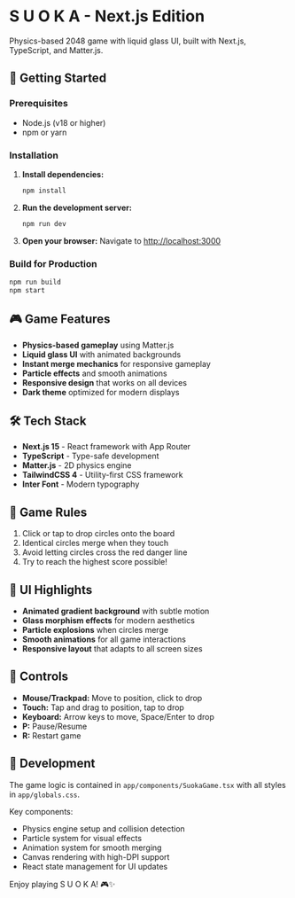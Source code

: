 # S U O K A - Next.js Edition

Physics-based 2048 game with liquid glass UI, built with Next.js, TypeScript, and Matter.js.

## 🚀 Getting Started

### Prerequisites

- Node.js (v18 or higher)
- npm or yarn

### Installation

1. **Install dependencies:**

   ```bash
   npm install
   ```

2. **Run the development server:**

   ```bash
   npm run dev
   ```

3. **Open your browser:**
   Navigate to [http://localhost:3000](http://localhost:3000)

### Build for Production

```bash
npm run build
npm start
```

## 🎮 Game Features

- **Physics-based gameplay** using Matter.js
- **Liquid glass UI** with animated backgrounds
- **Instant merge mechanics** for responsive gameplay
- **Particle effects** and smooth animations
- **Responsive design** that works on all devices
- **Dark theme** optimized for modern displays

## 🛠 Tech Stack

- **Next.js 15** - React framework with App Router
- **TypeScript** - Type-safe development
- **Matter.js** - 2D physics engine
- **TailwindCSS 4** - Utility-first CSS framework
- **Inter Font** - Modern typography

## 🎯 Game Rules

1. Click or tap to drop circles onto the board
2. Identical circles merge when they touch
3. Avoid letting circles cross the red danger line
4. Try to reach the highest score possible!

## 🎨 UI Highlights

- **Animated gradient background** with subtle motion
- **Glass morphism effects** for modern aesthetics
- **Particle explosions** when circles merge
- **Smooth animations** for all game interactions
- **Responsive layout** that adapts to all screen sizes

## 📱 Controls

- **Mouse/Trackpad:** Move to position, click to drop
- **Touch:** Tap and drag to position, tap to drop
- **Keyboard:** Arrow keys to move, Space/Enter to drop
- **P:** Pause/Resume
- **R:** Restart game

## 🔧 Development

The game logic is contained in `app/components/SuokaGame.tsx` with all styles in `app/globals.css`.

Key components:

- Physics engine setup and collision detection
- Particle system for visual effects
- Animation system for smooth merging
- Canvas rendering with high-DPI support
- React state management for UI updates

Enjoy playing S U O K A! 🎮✨
